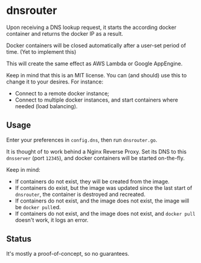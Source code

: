 # dnsrouter

Upon receiving a DNS lookup request, it starts the according docker container and returns the docker IP as a result. 

Docker containers will be closed automatically after a user-set period of time. (Yet to implement this)

This will create the same effect as AWS Lambda or Google AppEngine. 

Keep in mind that this is an MIT license. You can (and should) use this to change it to your desires. For instance:

* Connect to a remote docker instance;
* Connect to multiple docker instances, and start containers where needed (load balancing). 

## Usage
Enter your preferences in `config.dns`, then run `dnsrouter.go`. 

It is thought of to work behind a Nginx Reverse Proxy. Set its DNS to this `dnsserver` (port `12345`), and docker
containers will be started on-the-fly. 

Keep in mind:

* If containers do not exist, they will be created from the image. 
* If containers do exist, but the image was updated since the last start of `dnsrouter`, the container is destroyed and recreated. 
* If containers do not exist, and the image does not exist, the image will be `docker pull`ed. 
* If containers do not exist, and the image does not exist, and `docker pull` doesn't work, it logs an error. 

## Status
It's mostly a proof-of-concept, so no guarantees. 
